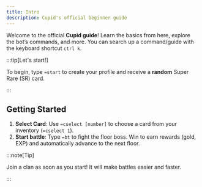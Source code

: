 ```yaml
---
title: Intro
description: Cupid's official beginner guide
---
```


Welcome to the official **Cupid guide**! Learn the basics from here, explore the bot’s commands, and more. You can search up a command/guide with the keyboard shortcut `ctrl k`.

:::tip[Let's start!]

To begin, type `=start` to create your profile and receive a **random** Super Rare (SR) card.

:::

## Getting Started

1. **Select Card**: Use `=cselect [number]` to choose a card from your inventory (`=cselect 1`).
2. **Start battle**: Type `=bt` to fight the floor boss. Win to earn rewards (gold, EXP) and automatically advance to the next floor.

:::note[Tip]

Join a clan as soon as you start! It will make battles easier and faster.

:::
